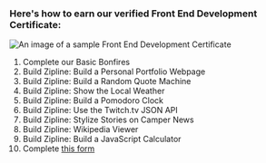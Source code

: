### Here's how to earn our verified Front End Development Certificate:

![An image of a sample Front End Development Certificate](https://files.gitter.im/Rybar/nz3N/certificate.jpg)

1. Complete our Basic Bonfires
1. Build Zipline: Build a Personal Portfolio Webpage
1. Build Zipline: Build a Random Quote Machine
1. Build Zipline: Show the Local Weather
1. Build Zipline: Build a Pomodoro Clock
1. Build Zipline: Use the Twitch.tv JSON API
1. Build Zipline: Stylize Stories on Camper News
1. Build Zipline: Wikipedia Viewer
1. Build Zipline: Build a JavaScript Calculator
1. Complete [this form](https://freecodecamp.typeform.com/to/mQbMpA) 